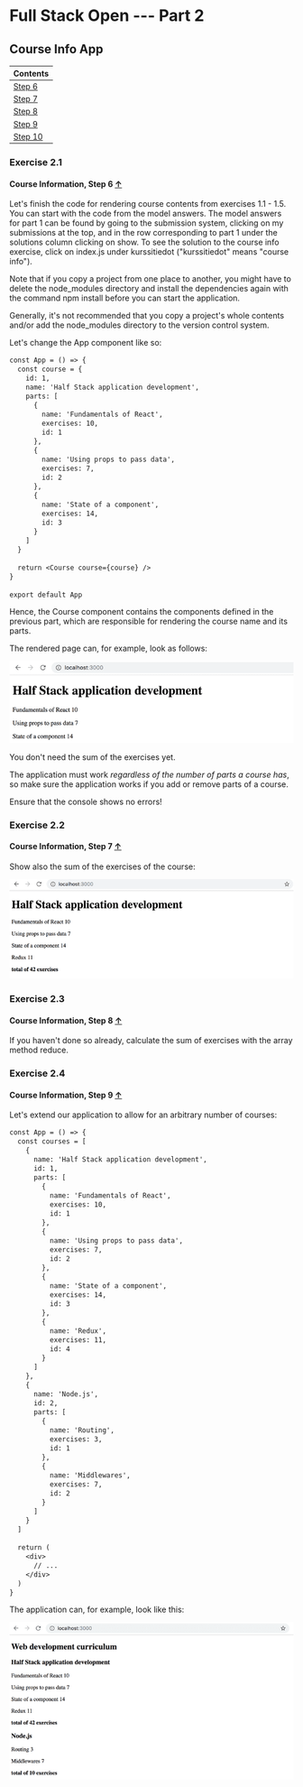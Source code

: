 # Full Stack Open --- Part 2

## Course Info App

| Contents                 |
| ------------------------ |
| [Step 6](#exercise-2.1)  |
| [Step 7](#exercise-2.2)  |
| [Step 8](#exercise-2.3)  |
| [Step 9](#exercise-2.4)  |
| [Step 10](#exercise-2.5) |

### Exercise 2.1

#### Course Information, Step 6 [&#8593;](#course-info-app)

Let's finish the code for rendering course contents from exercises 1.1 - 1.5. You can start with the code from the model answers. The model answers for part 1 can be found by going to the submission system, clicking on my submissions at the top, and in the row corresponding to part 1 under the solutions column clicking on show. To see the solution to the course info exercise, click on index.js under kurssitiedot ("kurssitiedot" means "course info").

Note that if you copy a project from one place to another, you might have to delete the node_modules directory and install the dependencies again with the command npm install before you can start the application.

Generally, it's not recommended that you copy a project's whole contents and/or add the node_modules directory to the version control system.

Let's change the App component like so:

```react
const App = () => {
  const course = {
    id: 1,
    name: 'Half Stack application development',
    parts: [
      {
        name: 'Fundamentals of React',
        exercises: 10,
        id: 1
      },
      {
        name: 'Using props to pass data',
        exercises: 7,
        id: 2
      },
      {
        name: 'State of a component',
        exercises: 14,
        id: 3
      }
    ]
  }

  return <Course course={course} />
}

export default App
```

Hence, the Course component contains the components defined in the previous part, which are responsible for rendering the course name and its parts.

The rendered page can, for example, look as follows:

![](./src/assets/8e.png)

You don't need the sum of the exercises yet.

The application must work _regardless of the number of parts a course has_, so make sure the application works if you add or remove parts of a course.

Ensure that the console shows no errors!

### Exercise 2.2

#### Course Information, Step 7 [&#8593;](#course-info-app)

Show also the sum of the exercises of the course:

![](./src/assets/9e.png)

### Exercise 2.3

#### Course Information, Step 8 [&#8593;](#course-info-app)

If you haven't done so already, calculate the sum of exercises with the array method reduce.

### Exercise 2.4

#### Course Information, Step 9 [&#8593;](#course-info-app)

Let's extend our application to allow for an arbitrary number of courses:

```react
const App = () => {
  const courses = [
    {
      name: 'Half Stack application development',
      id: 1,
      parts: [
        {
          name: 'Fundamentals of React',
          exercises: 10,
          id: 1
        },
        {
          name: 'Using props to pass data',
          exercises: 7,
          id: 2
        },
        {
          name: 'State of a component',
          exercises: 14,
          id: 3
        },
        {
          name: 'Redux',
          exercises: 11,
          id: 4
        }
      ]
    },
    {
      name: 'Node.js',
      id: 2,
      parts: [
        {
          name: 'Routing',
          exercises: 3,
          id: 1
        },
        {
          name: 'Middlewares',
          exercises: 7,
          id: 2
        }
      ]
    }
  ]

  return (
    <div>
      // ...
    </div>
  )
}
```

The application can, for example, look like this:

![](./src/assets/10e.png)
